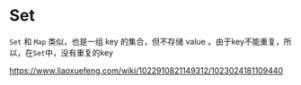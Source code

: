 # Set



`Set` 和 `Map` 类似，也是一组 key 的集合，但不存储 value 。由于key不能重复，所以，在`Set`中，没有重复的key

https://www.liaoxuefeng.com/wiki/1022910821149312/1023024181109440

